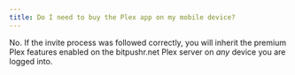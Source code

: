 ```yaml
---
title: Do I need to buy the Plex app on my mobile device?
---
```


No. If the invite process was followed correctly, you will inherit the premium Plex features enabled on the bitpushr.net Plex server on *any* device you are logged into.
